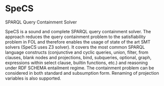 # SpeCS
SPARQL Query Containment Solver

SpeCS is a sound and complete SPARQL query containment solver.
The approach reduces the query containment problem to the satisfiability problem in FOL and therefore enables the usage of state of the art SMT solvers (SpeCS uses Z3 solver).
It covers the most common SPARQL language constructs (conjunctive and cyclic queries, union, filter, from clauses, blank nodes and projections, bind, subqueries, optional, graph, expressions within select clause, builtin functions, etc.) and reasoning under RDF SCHEMA entailment regime.
The containment problem can be considered in both standard and subsumption form.
Renaming of projection variables is also supported.
